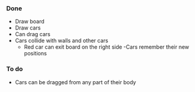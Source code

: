 ### Done

- Draw board
- Draw cars
- Can drag cars
- Cars collide with walls and other cars
	- Red car can exit board on the right side
-Cars remember their new positions

### To do

- Cars can be dragged from any part of their body

